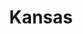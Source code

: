 ---
title: "Kansas"
hashtag: kansas
borders:
  - Colorado
  - Missouri
  - Nebraska
  - Oklahoma
subdivision-of:
  - United States
tags:
  - State
  - United States
---